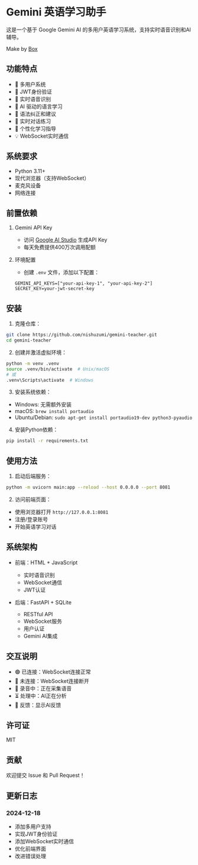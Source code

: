 # Gemini 英语学习助手

这是一个基于 Google Gemini AI 的多用户英语学习系统，支持实时语音识别和AI辅导。

Make by [Box](https://x.com/boxmrchen)

## 功能特点

- 👥 多用户系统
- 🔐 JWT身份验证
- 🎤 实时语音识别
- 🤖 AI 驱动的语言学习
- 📝 语法纠正和建议
- 🔄 实时对话练习
- 🎯 个性化学习指导
- 💡 WebSocket实时通信

## 系统要求

- Python 3.11+
- 现代浏览器（支持WebSocket）
- 麦克风设备
- 网络连接

## 前置依赖

1. Gemini API Key
   - 访问 [Google AI Studio](https://aistudio.google.com/app/apikey) 生成API Key
   - 每天免费提供400万次调用配额

2. 环境配置
   - 创建 `.env` 文件，添加以下配置：
   ```
   GEMINI_API_KEYS=["your-api-key-1", "your-api-key-2"]
   SECRET_KEY=your-jwt-secret-key
   ```

## 安装

1. 克隆仓库：
```bash
git clone https://github.com/nishuzumi/gemini-teacher.git
cd gemini-teacher
```

2. 创建并激活虚拟环境：
```bash
python -m venv .venv
source .venv/bin/activate  # Unix/macOS
# 或
.venv\Scripts\activate  # Windows
```

3. 安装系统依赖：
- Windows: 无需额外安装
- macOS: `brew install portaudio`
- Ubuntu/Debian: `sudo apt-get install portaudio19-dev python3-pyaudio`

4. 安装Python依赖：
```bash
pip install -r requirements.txt
```

## 使用方法

1. 启动后端服务：
```bash
python -m uvicorn main:app --reload --host 0.0.0.0 --port 8081
```

2. 访问前端页面：
- 使用浏览器打开 `http://127.0.0.1:8081`
- 注册/登录账号
- 开始英语学习对话

## 系统架构

- 前端：HTML + JavaScript
  - 实时语音识别
  - WebSocket通信
  - JWT认证

- 后端：FastAPI + SQLite
  - RESTful API
  - WebSocket服务
  - 用户认证
  - Gemini AI集成

## 交互说明

- 🟢 已连接：WebSocket连接正常
- 🔴 未连接：WebSocket连接断开
- 🎤 录音中：正在采集语音
- ⏳ 处理中：AI正在分析
- 💬 反馈：显示AI反馈

## 许可证

MIT

## 贡献

欢迎提交 Issue 和 Pull Request！

## 更新日志

### 2024-12-18
- 添加多用户支持
- 实现JWT身份验证
- 添加WebSocket实时通信
- 优化前端界面
- 改进错误处理
